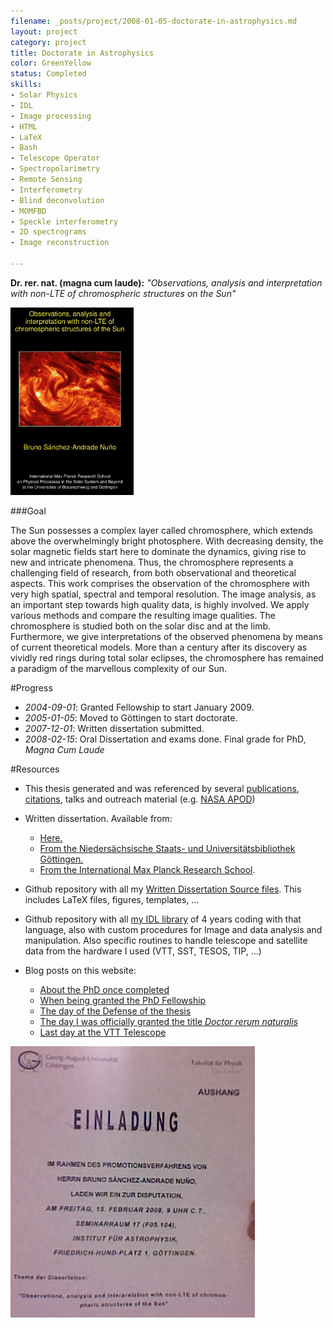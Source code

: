```yaml
---
filename: _posts/project/2008-01-05-doctorate-in-astrophysics.md
layout: project
category: project
title: Doctorate in Astrophysics
color: GreenYellow
status: Completed
skills:
- Solar Physics
- IDL
- Image processing
- HTML
- LaTeX
- Bash
- Telescope Operator
- Spectropolarimetry
- Remote Sensing
- Interferometry
- Blind deconvolution
- MOMFBD
- Speckle interferometry
- 2D spectrograms
- Image reconstruction

---
```



<strong>Dr. rer. nat. (magna cum laude):</strong> <em>"Observations, analysis and interpretation with non-LTE of chromospheric structures on the Sun"</em>

<img class="aligncenter " title="cover-cover" src="/media/cover-cover.jpg" alt="cover-cover" width="197" height="300" />


###Goal

The Sun possesses a complex layer called chromosphere, which extends
above the overwhelmingly bright photosphere. With decreasing
density, the solar magnetic fields start here to dominate the dynamics,
giving rise to new and intricate phenomena. Thus, the chromosphere
represents a challenging field of research, from both observational and
theoretical aspects. This work comprises the observation of the
chromosphere with very high spatial, spectral and temporal resolution.
The image analysis, as an important step towards high quality data,
is highly involved. We apply various methods and compare the resulting
image qualities. The chromosphere is studied both on the solar disc
and at the limb. Furthermore, we give interpretations of the observed
phenomena by means of current theoretical models. More than a
century after its discovery as vividly red rings during total solar
eclipses, the chromosphere has remained a paradigm of the
marvellous complexity of our Sun.




#Progress

* *2004-09-01*: Granted Fellowship to start January 2009.
* *2005-01-05*: Moved to Göttingen to start doctorate.
* *2007-12-01*: Written dissertation submitted.
* *2008-02-15*: Oral Dissertation and exams done. Final grade for PhD, *Magna Cum Laude*   

#Resources


* This thesis generated and was referenced by several <a href="http://scholar.google.de/scholar?hl=de&amp;q=bruno+sanchez-andrade+nuno&amp;btnG=Suche&amp;lr=&amp;as_ylo=&amp;as_vis=0">publications</a>, <a href="http://adsabs.harvard.edu/cgi-bin/nph-abs_connect?return_req=no_params&amp;author=S%C3%A1nchez-Andrade%20Nu%C3%B1o,%20B.&amp;db_key=AST">citations</a>, talks and outreach material (e.g. <a href="/about-2/work/apod/">NASA APOD</a>)

* Written dissertation. Available from:

  * <a href="http://www.astro.physik.uni-goettingen.de/~bruno/thesis/Thesis-brunosan.zip">Here.</a>
  * <a href="http://webdoc.sub.gwdg.de/diss/2008/sanchez_andrade_nuno/">From the Niedersächsische Staats- und Universitätsbibliothek Göttingen.</a>
  * <a href="http://www.solar-system-school.de/alumni2008.html#sanchez">From the International Max Planck Research School</a>.

* Github repository with all my [Written Dissertation Source files](https://github.com/brunosan/PhD-thesis-LaTeX). This includes LaTeX files, figures, templates, ...

* Github repository with all [my IDL library](https://github.com/brunosan/myIDL) of 4 years coding with that language, also with custom procedures for
  Image and data analysis and manipulation. Also specific routines to
handle telescope and satellite data from the hardware I used (VTT, SST,
TESOS, TIP, ...)

* Blog posts on this website:
  * [About the PhD once completed](/2008/11/13/phd/)
  * [When being granted the PhD
    Fellowship](/2004/11/13/ole-ole-and-ole/)
  * [The day of the Defense of the thesis](/2008/02/18/defensa-de-la-tesis/)
  * [The day I was officially granted the title *Doctor rerum
    naturalis*](/2008/06/25/dr-rer-nat/)
  * [Last day at the VTT
    Telescope](/2008/07/20/ultimo-dia-en-la-vtt/)

<a href="/imedia/198067_502206659063_239200025_810_4159_n.jpeg"><img class="aligncenter size-full wp-image-2213" title="198067_502206659063_239200025_810_4159_n" src="/media/198067_502206659063_239200025_810_4159_n.jpeg" alt="" width="391" height="434" /></a>


